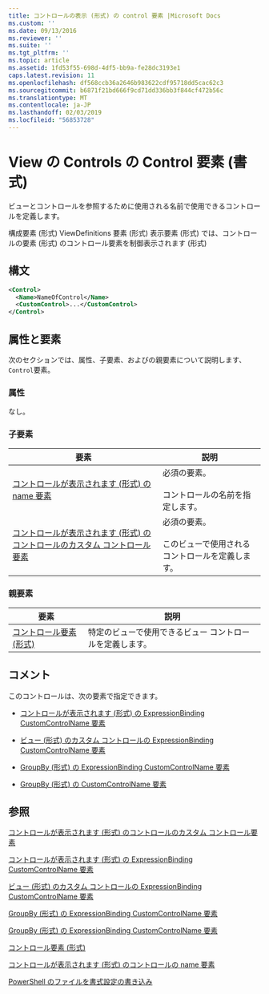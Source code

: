 ```yaml
---
title: コントロールの表示 (形式) の control 要素 |Microsoft Docs
ms.custom: ''
ms.date: 09/13/2016
ms.reviewer: ''
ms.suite: ''
ms.tgt_pltfrm: ''
ms.topic: article
ms.assetid: 1fd53f55-698d-4df5-bb9a-fe28dc3193e1
caps.latest.revision: 11
ms.openlocfilehash: df568ccb36a2646b983622cdf95718dd5cac62c3
ms.sourcegitcommit: b6871f21bd666f9cd71dd336bb3f844cf472b56c
ms.translationtype: MT
ms.contentlocale: ja-JP
ms.lasthandoff: 02/03/2019
ms.locfileid: "56853728"
---
```

# <a name="control-element-for-controls-for-view--format"></a>View の Controls の Control 要素 (書式)

ビューとコントロールを参照するために使用される名前で使用できるコントロールを定義します。

構成要素 (形式) ViewDefinitions 要素 (形式) 表示要素 (形式) では、コントロールの要素 (形式) のコントロール要素を制御表示されます (形式)

## <a name="syntax"></a>構文

```xml
<Control>
  <Name>NameOfControl</Name>
  <CustomControl>...</CustomControl>
</Control>
```

## <a name="attributes-and-elements"></a>属性と要素

次のセクションでは、属性、子要素、およびの親要素について説明します、`Control`要素。

### <a name="attributes"></a>属性

なし。

### <a name="child-elements"></a>子要素

|要素|説明|
|-------------|-----------------|
|[コントロールが表示されます (形式) の name 要素](./name-element-for-control-for-controls-for-view-format.md)|必須の要素。<br /><br /> コントロールの名前を指定します。|
|[コントロールが表示されます (形式) のコントロールのカスタム コントロール要素](./customcontrol-element-for-control-for-controls-for-view-format.md)|必須の要素。<br /><br /> このビューで使用されるコントロールを定義します。|

### <a name="parent-elements"></a>親要素

|要素|説明|
|-------------|-----------------|
|[コントロール要素 (形式)](./controls-element-for-view-format.md)|特定のビューで使用できるビュー コントロールを定義します。|

## <a name="remarks"></a>コメント

このコントロールは、次の要素で指定できます。

- [コントロールが表示されます (形式) の ExpressionBinding CustomControlName 要素](./customcontrolname-element-for-expressionbinding-for-controls-for-view-format.md)

- [ビュー (形式) のカスタム コントロールの ExpressionBinding CustomControlName 要素](./customcontrolname-element-for-expressionbinding-for-customcontrol-for-view-format.md)

- [GroupBy (形式) の ExpressionBinding CustomControlName 要素](./customcontrolname-element-for-expressionbinding-for-groupby-format.md)

- [GroupBy (形式) の CustomControlName 要素](./customcontrolname-element-for-groupby-format.md)

## <a name="see-also"></a>参照

[コントロールが表示されます (形式) のコントロールのカスタム コントロール要素](./customcontrol-element-for-control-for-controls-for-view-format.md)

[コントロールが表示されます (形式) の ExpressionBinding CustomControlName 要素](./customcontrolname-element-for-expressionbinding-for-controls-for-view-format.md)

[ビュー (形式) のカスタム コントロールの ExpressionBinding CustomControlName 要素](./customcontrolname-element-for-expressionbinding-for-customcontrol-for-view-format.md)

[GroupBy (形式) の ExpressionBinding CustomControlName 要素](./customcontrolname-element-for-expressionbinding-for-groupby-format.md)

[GroupBy (形式) の ExpressionBinding CustomControlName 要素](./customcontrolname-element-for-expressionbinding-for-groupby-format.md)

[コントロール要素 (形式)](./controls-element-for-view-format.md)

[コントロールが表示されます (形式) のコントロールの name 要素](./name-element-for-control-for-controls-for-view-format.md)

[PowerShell のファイルを書式設定の書き込み](./writing-a-powershell-formatting-file.md)
